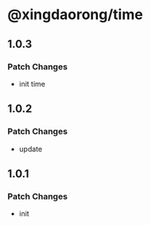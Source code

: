 # @xingdaorong/time

## 1.0.3

### Patch Changes

- init time

## 1.0.2

### Patch Changes

- update

## 1.0.1

### Patch Changes

- init
